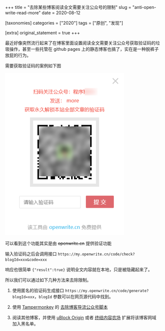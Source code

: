 +++
title = "去除某些博客阅读全文需要关注公众号的限制"
slug = "anti-open-write-read-more"
date = 2020-08-12

[taxonomies]
categories = ["2020"]
tags = ["原创", "发现"]

[extra]
original_statement = true
+++

最近好像突然流行起来了在博客里面设置阅读全文需要关注公众号获取验证码的垃圾操作，甚至一些托管在 github pages 上的静态博客也搞了，实在是一种脱裤子放屁的行为。

<!-- more -->

需要获取验证码的案例如下图

![open-write-read-more](/image/2020/08/open-write-read-more.bmp)

可以看到这个功能其实是由 ~~openwrite.cn~~ 提供验证功能

输入验证码之后会调用接口 `https://my.openwrite.cn/code/check?blogId=xxx&code=xxx`

响应也很简单 `{"result":true}` 说明全文内容就在本地，只是被隐藏起来了。


所以我们可以通过如下几种方法来去除限制。

1. 使用匿名的验证码生成接口 `https://my.openwrite.cn/code/generate?blogId=xxx`，`blogId` 参数可以在网页源代码中找到。

2. 使用 [Tampermonkey](https://www.tampermonkey.net/) 的 [去除博客导流公众号脚本
](https://greasyfork.org/zh-TW/scripts/392670-%E5%8E%BB%E9%99%A4%E5%8D%9A%E5%AE%A2%E5%AF%BC%E6%B5%81%E5%85%AC%E4%BC%97%E5%8F%B7/code?version=824775)

3. 阅读其他博客，并使用 [uBlock Origin](https://chrome.google.com/webstore/detail/ublock-origin/cjpalhdlnbpafiamejdnhcphjbkeiagm?hl=zh-CN) 或者 [终结内容农场](https://chrome.google.com/webstore/detail/content-farm-terminator/lcghoajegeldpfkfaejegfobkapnemjl?hl=zh-CN) 扩展将该博客网域加入黑名单。